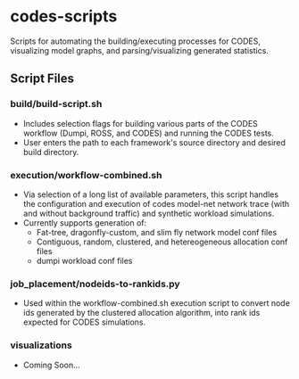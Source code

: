 # codes-scripts
Scripts for automating the building/executing processes for CODES, visualizing model graphs, and parsing/visualizing generated statistics.

## Script Files
### build/build-script.sh
* Includes selection flags for building various parts of the CODES workflow (Dumpi, ROSS, and CODES) and running the CODES tests.
* User enters the path to each framework's source directory and desired build directory.

### execution/workflow-combined.sh
* Via selection of a long list of available parameters, this script handles the configuration and execution of codes model-net network trace (with and without background traffic) and synthetic workload simulations.
* Currently supports generation of:
  - Fat-tree, dragonfly-custom, and slim fly network model conf files
  - Contiguous, random, clustered, and hetereogeneous allocation conf files
  - dumpi workload conf files

### job_placement/nodeids-to-rankids.py
* Used within the workflow-combined.sh execution script to convert node ids generated by the clustered allocation algorithm, into rank ids expected for CODES simulations.

### visualizations
* Coming Soon...
